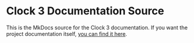 # Clock 3 Documentation Source
 
This is the MkDocs source for the Clock 3 documentation. If you want the project documentation itself, [you can find it here](https://jon-harper.github.io/clock3-docs).
